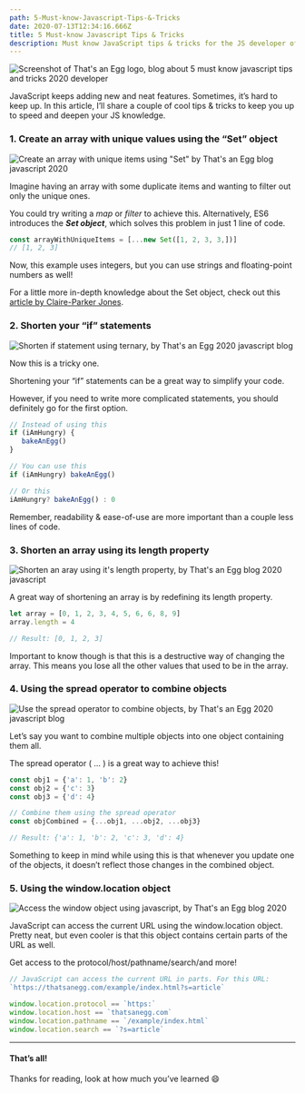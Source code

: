 ```yaml
---
path: 5-Must-know-Javascript-Tips-&-Tricks
date: 2020-07-13T12:34:16.666Z
title: 5 Must-know Javascript Tips & Tricks
description: Must know JavaScript tips & tricks for the JS developer of 2020
---
```

![Screenshot of That's an Egg logo, blog about 5 must know javascript tips and tricks 2020 developer](assets/screenshot.png "Screenshot of That's an Egg logo, blog about 5 must know javascript tips and tricks 2020 developer")

JavaScript keeps adding new and neat features. Sometimes, it’s hard to keep up. In this article, I’ll share a couple of cool tips & tricks to keep you up to speed and deepen your JS knowledge.

### 1. Create an array with unique values using the “Set” object

![Create an array with unique items using "Set" by That's an Egg blog javascript 2020](assets/setarray.png "Create an array with unique items using \"Set\" by That's an Egg blog  javascript 2020")

Imagine having an array with some duplicate items and wanting to filter out only the unique ones.

You could try writing a *map* or *filter* to achieve this. Alternatively, ES6 introduces the ***Set object***, which solves this problem in just 1 line of code.

```Javascript
const arrayWithUniqueItems = [...new Set([1, 2, 3, 3,])]
// [1, 2, 3]
```

Now, this example uses integers, but you can use strings and floating-point numbers as well!

For a little more in-depth knowledge about the Set object, check out this [article by Claire-Parker Jones](https://dev.to/clairecodes/how-to-create-an-array-of-unique-values-in-javascript-using-sets-5dg6).

### 2. Shorten your “if” statements

![Shorten if statement using ternary, by That's an Egg 2020 javascript blog](assets/ifstatement.png "Shorten if statement using ternary, by That's an Egg 2020 javascript blog")

Now this is a tricky one.

Shortening your “if” statements can be a great way to simplify your code.

However, if you need to write more complicated statements, you should definitely go for the first option.

```Javascript
// Instead of using this                                      
if (iAmHungry) {
   bakeAnEgg()
}

// You can use this
if (iAmHungry) bakeAnEgg()

// Or this
iAmHungry? bakeAnEgg() : 0
```

Remember, readability & ease-of-use are more important than a couple less lines of code.

### 3. Shorten an array using its length property

![Shorten an aray using it's length property, by That's an Egg blog 2020 javascript](assets/arraylength.png "Shorten an aray using it's length property, by That's an Egg blog 2020 javascript")

A great way of shortening an array is by redefining its length property.

```Javascript
let array = [0, 1, 2, 3, 4, 5, 6, 6, 8, 9]
array.length = 4

// Result: [0, 1, 2, 3]
```

Important to know though is that this is a destructive way of changing the array. This means you lose all the other values that used to be in the array.

### 4. Using the spread operator to combine objects

![Use the spread operator to combine objects, by That's an Egg 2020 javascript blog](assets/spreadobject.png "Use the spread operator to combine objects, by That's an Egg 2020 javascript blog")

Let’s say you want to combine multiple objects into one object containing them all.

The spread operator ( … ) is a great way to achieve this!

```Javascript
const obj1 = {'a': 1, 'b': 2}
const obj2 = {'c': 3}
const obj3 = {'d': 4}

// Combine them using the spread operator            
const objCombined = {...obj1, ...obj2, ...obj3}

// Result: {'a': 1, 'b': 2, 'c': 3, 'd': 4}
```

Something to keep in mind while using this is that whenever you update one of the objects, it doesn’t reflect those changes in the combined object.

### 5. Using the window.location object

![Access the window object using javascript, by That's an Egg blog 2020](assets/windowobject.png "Access the window object using javascript, by That's an Egg blog 2020")

JavaScript can access the current URL using the window.location object. Pretty neat, but even cooler is that this object contains certain parts of the URL as well.

Get access to the protocol/host/pathname/search/and more!

```Javascript
// JavaScript can access the current URL in parts. For this URL:
`https://thatsanegg.com/example/index.html?s=article`

window.location.protocol == `https:`
window.location.host == `thatsanegg.com`
window.location.pathname == `/example/index.html`
window.location.search == `?s=article`
```

- - -

#### That’s all!

Thanks for reading, look at how much you’ve learned 😄